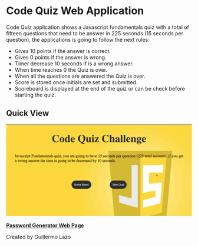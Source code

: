 # Code Quiz Web Application
Code Quiz application shows a Javascript fundamentals quiz with a total of fifteen questions that need to be answer in 225 seconds (15 seconds per question), the applications is going to follow the next rules:

- Gives 10 points if the answer is correct.
- Gives 0 points if the answer is wrong.
- Timer decrease 10 seconds if is a wrong answer.
- When time reaches 0 the Quiz is over.
- When all the questions are answered the Quiz is over.
- Score is stored once initials are set and submitted.
- Scoreboard is displayed at the end of the quiz or can be check before starting the quiz.

## Quick View 

![password generator](/assets/img/code_quiz_demo.gif)


**[Password Generator Web Page](https://glazovg.github.io/code-quiz-hw/)**

Created by Guillermo Lazo